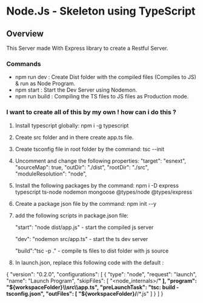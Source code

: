 # Node.Js - Skeleton using TypeScript

## Overview
This Server made With Express library to create a Restful Server.

### Commands
- npm run dev : Create Dist folder with the compiled files (Compiles to JS) & run as Node Program.
- npm start : Start the Dev Server using Nodemon.
- npm run build : Compiling the TS files to JS files as Production mode.


### I want to create all of this by my own ! how can i do this ?
1. Install typescript globally:
npm i -g typescript


2. Create src folder and in there create app.ts file.


3. Create tsconfig file in root folder by the command:
tsc --init


4. Uncomment and change the following properties:
 "target": "esnext",
 "sourceMap": true, 
 "outDir": "./dist",
 "rootDir": "./src",
"moduleResolution": "node", 


5. Install the following packages by the command: 
npm i -D express typescript ts-node nodemon mongoose @types/node @types/express


6. Create a package json file by the command:
 npm init --y


7. add the following scripts in package.json file:


   "start": "node dist/app.js" - start the compiled js server

   "dev": "nodemon src/app.ts" - start the ts dev server

   "build":"tsc -p ." - compile ts files to dist folder with js source


 8. In launch.json, replace this following code with the default :
 
 
{
    "version": "0.2.0",
    "configurations": [
        {
            "type": "node",
            "request": "launch",
            "name": "Launch Program",
            "skipFiles": [
                "<node_internals>/**"
            ],
            "program": "${workspaceFolder}\\src\\app.ts",
            "preLaunchTask": "tsc: build - tsconfig.json",
            "outFiles": [
                "${workspaceFolder}/**/*.js"
            ]
        }
    ]
}

 
